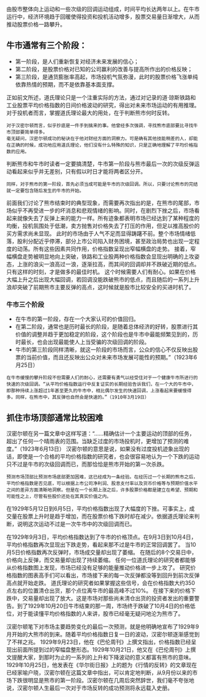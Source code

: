 由股市整体向上运动和一些次级的回调运动组成，时间平均长达两年以上。在牛市运行中，经济环境趋于回暖使得投资和投机活动增多，股票交易量日渐增大，从而推动股票价格一路攀升。
## 牛市通常有三个阶段：
- 第一阶段，是人们重新恢复对经济未来发展的信心；
- 第二阶段，是股票价格对已知的公司赢利的改善与提高所作出的价格反映；
- 第三阶段，是通货膨胀率高起，市场投机气氛弥漫，此时的股票价格飞涨单纯依靠热情的预期，而不是依靠基本面支撑。

正如前文所述，道氏理论只是一个注重实际的方法，通过对记录的道·琼斯铁路和工业股票平均价格指数的日间价格波动的研究，得出对未来市场运动的有用推理。对于投机者而言，掌握道氏理论最大的用处，在于判断熊市何时反转。
```
对于汉密尔顿而言，似乎抄底是一件手到擒来的事。他曾经多次强调，寻找熊市底部要比寻找牛市顶部要简单得多。
毫无疑问，汉密尔顿成功的秘诀在于他对财经方面的洞察力。可是确有其他技能稍差的人，却能在正确的时候，成功地应用道氏理论，他们没有什么特殊的知识，只是正确地理解了平均价格指数的应用。
```
判断熊市和牛市时读者一定要搞清楚，牛市第一阶段与熊市最后一次的次级反弹运动看起来似乎并无差别，只有假以时日才能将两者区分开。
```
同样，对于熊市的第一阶段，首先必须当成可能是牛市的次级回调。所以，只要讨论熊市的完结就一定要包含随后发生的牛市的开始。
```
前面我们讨论了熊市结束时的典型现象，而需要再次指出的是，在熊市的尾部，市场似乎不再受进一步的坏消息和悲观情绪的影响。同时，在剧烈下挫之后，市场看起来就像失去了反弹上来的能力一样。所有迹象都表明市场已经达到了某种程度的均衡，投机氛围处于低潮，卖方抛售对价格失去了打压的作用，但足以推高股价的买方需求尚未显现。
此时的市场由于人气不足而显得踌躇不前。整个市场情绪低落，股利分配近乎停滞，部分上市公司陷入财务困境，甚至政治局势也出现一定程度的动荡。所有这些因素共同作用，价格指数呈现出窄幅横盘的走势。
接着，窄幅横盘走势被明显地向上突破，铁路和工业股两种价格指数会显现出明确的上攻姿态，上涨的浪尖一浪高过一浪，逐渐拉高，而其间的回调却并不跌破近期的低点。只有这样的时刻，才是做多的最佳时机。
这个时候需要人们有耐心。如果在价格大幅上升之后出现大幅回调，若回调没能跌破熊市的低点，而且随后的一系列上升浪却突破了前期熊市主要反弹的高点，这时候就是股市比较安全的买进时机了。

### 牛市三个阶段
- 在牛市的第一阶段，存在一个大家认可的价值回归。
- 在第二阶段，通常也是历时最长的阶段，是随着总体经济的好转，股票进行其价值的调整并趋于更加稳定的阶段，这个阶段也是牛市中最能频繁见到的，历时最长，也会出现最能使人上当受骗的次级回调的阶段。
- 牛市的第三阶段同样清晰，就这一阶段的市场而言，公众的信心不仅反映出股票的当前价值，而且还反映出公众对未来市场发展可能性的预期。”（1923年6月25日）
```
在牛市缓慢的攀升阶段不但需要人们的耐心，还需要有勇气以经受住对于一个健康牛市所进行的快速的次级回调。“从平均价格指数运行中反复证实的长期经验告诉我们，在一个大的牛市中，即那种持续上涨超过1年甚至更久的牛市中，相比偶尔发生的快速回调，上涨看起来要缓慢得多。同样，在熊市中，其反弹也自然会是快速的。”（1910年3月19日）
```
## 抓住市场顶部通常比较困难
汉密尔顿在另一篇文章中这样写道：“……精确估计一个主要运动的顶部的任务，超出了任何一个晴雨表的范围。当缺乏过度的市场投机时，更增加了预测的难度。”（1923年6月13日）
汉密尔顿的意思是说，如果没有过度投机迹象出现的话，即使是一个合格的平均价格指数的研究者，也会很容易地认为一个下跌的运动只不过是牛市的次级回调而已，而那恰恰是熊市开始的第一次杀跌。
```
预测市场顶部比预测市场底部更加困难，这已经成为一条经验。在经历过一个长期的熊市之后，平均价格指数是否见底，可以根据上市公司净利润、股息支付率以及货币价格等与预期价值水平之间的差异方面清晰地洞察。但是在一个长期上涨之后，许多股票价格都是建立在希望、预期和可能性之上，尽管有些股价还处在其真实价值之内。
```
在1929年5月12日到6月5日，平均价格指数出现了大幅度的下挫。可事实上，成交量在股票上升时是趋于增加，而在股票价格下跌时却在减少。依据道氏理论来判断，说明这次运动不过是一次牛市中的次级回调而已。

在1929年9月3日，平均价格指数达到了牛市的价格顶点。在9月3日到10月4日，平均价格指数再次显现出下跌走势，看起来那不过是牛市的正常回调罢了。
当10月5日价格指数再次反弹时，市场成交量却出现了萎缩。
在随后的8个交易日中，价格向上反弹，而交易量却出现了持续萎缩。
任何一位道氏理论的研究者都能够从价格指数图上发现，市场已经没有足够的能量推动价格进一步上攻了。
研究价格指数的图表高手们可以看出，市场接下来的每一次反弹都没等到回升到前次反弹高点就开始走跌。
道氏理论的研究者如果掌握这些信号，会在价格指数大约350点左右的位置清仓出货，那个点位离牛市的最高峰不过10%。
在接下来的价格下跌中，交易量却出现了放大。这是市场对那些尚未清仓出货的投资者发出的重要警告。到了1929年10月20日牛市结束的那一周，市场终于跌破了10月4日的价格低位，对于能读懂平均价格指数的人来讲，股市已经毫无疑问地沦为熊市了。

汉密尔顿笔下对市场主要趋势变化的最后一次预测，就是他明确地宣布了1929年9月开始的大熊市的到来。随着平均价格指数日复一日的波动，汉密尔顿逐渐感觉到了不祥之兆。
1929年9月23日，他在《巴伦周刊》上撰文指出，价格指数已经呈现出前面所提到过的窄幅盘整形态。1929年10月21日，他又在《巴伦周刊》上撰文提醒大家，到那时为止的一系列的上升和下降波动的意义都富有熊市的意味。1929年10月25日，他发表在《华尔街日报》上的题为《行情的反转》的文章现在已经家喻户晓，汉密尔顿在这篇文章中指出，可以肯定地判断，从9月份以来的市场下跌很明显是熊市的第一阶段。汉密尔顿在几周后突然辞世，我们毫不夸张地说，汉密尔顿人生最后一次对于市场反转的成功预测将永远载入史册。